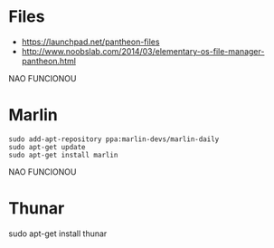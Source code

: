 # Files
- https://launchpad.net/pantheon-files
- http://www.noobslab.com/2014/03/elementary-os-file-manager-pantheon.html

NAO FUNCIONOU

# Marlin

```
sudo add-apt-repository ppa:marlin-devs/marlin-daily
sudo apt-get update
sudo apt-get install marlin
```

NAO FUNCIONOU

# Thunar

sudo apt-get install thunar
